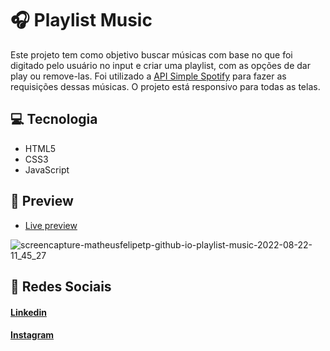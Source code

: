 # 🎧 Playlist Music
Este projeto tem como objetivo buscar músicas com base no que foi digitado pelo usuário no input e criar uma playlist, com as opções de dar play ou remove-las. Foi utilizado a [API Simple Spotify](https://simple-spotify-api.herokuapp.com/) para fazer as requisições dessas músicas. O projeto está responsivo para todas as telas.

## 💻 Tecnologia
- HTML5
- CSS3
- JavaScript

## 🎨 Preview

- <a href="https://matheusfelipetp.github.io/playlist-music/">Live preview</a>

![screencapture-matheusfelipetp-github-io-playlist-music-2022-08-22-11_45_27](https://user-images.githubusercontent.com/102761014/185950032-79425d80-3abb-48bf-b78d-6ba37fc0f7c0.png)

## 📱 Redes Sociais
#### [Linkedin](https://www.linkedin.com/in/matheusfelipetp/)

#### [Instagram](https://www.instagram.com/matheusfelipetp/)
